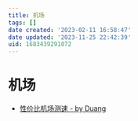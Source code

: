 ```yaml
---
title: 机场
tags: []
date created: '2023-02-11 16:58:47'
date updated: '2023-11-25 22:42:39'
uid: 1683439291072
---
```


# 机场

- [性价比机场测速 - by Duang](https://duangks.com/)
